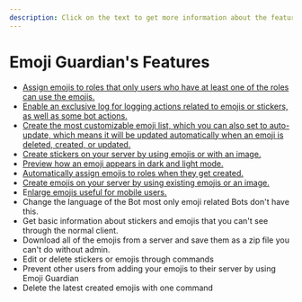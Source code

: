 ```yaml
---
description: Click on the text to get more information about the feature
---
```


# Emoji Guardian's Features

* [Assign emojis to roles that only users who have at least one of the roles can use the emojis.](assign-roles-to-emojis.md)
* [Enable an exclusive log for logging actions related to emojis or stickers, as well as some bot actions.](emojis-sticker-log.md)
* [Create the most customizable emoji list, which you can also set to auto-update, which means it will be updated automatically when an emoji is deleted, created, or updated.](customizable-emoji-list.md)
* [Create stickers on your server by using emojis or with an image.](create-stickers-with-commands.md)
* [Preview how an emoji appears in dark and light mode.](preview-emojis.md)
* [Automatically assign emojis to roles when they get created.](automatically-assing-roles-to-new-emojis.md)
* [Create emojis on your server by using existing emojis or an image.](create-emojis-with-commands.md)
* E[nlarge emojis useful for mobile users.](enlarge-emojis.md)
* Change the language of the Bot most only emoji related Bots don't have this.
* Get basic information about stickers and emojis that you can't see through the normal client.
* Download all of the emojis from a server and save them as a zip file you can't do without admin.
* Edit or delete stickers or emojis through commands
* Prevent other users from adding your emojis to their server by using Emoji Guardian
* Delete the latest created emojis with one command
